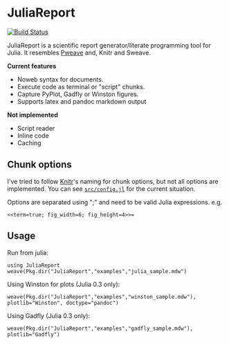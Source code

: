 # JuliaReport

[![Build Status](https://travis-ci.org/mpastell/JuliaReport.jl.svg?branch=master)](https://travis-ci.org/mpastell/JuliaReport.jl)

JuliaReport is a scientific report generator/literate programming tool
for Julia. It resembles [Pweave](http://mpastell.com/pweave) and, Knitr
and Sweave.


**Current features**

* Noweb syntax for documents.
* Execute code as terminal or "script" chunks.
* Capture PyPlot, Gadfly or Winston figures.
* Supports latex and pandoc markdown output

**Not implemented**

* Script reader
* Inline code
* Caching

## Chunk options

I've tried to follow [Knitr](http://yihui.name/knitr/options)'s naming for chunk options, but not all options are implemented.
You can see [`src/config.jl`](https://github.com/mpastell/JuliaReport.jl/blob/master/src/config.jl) for the current situation.

Options are separated using ";" and need to be valid Julia expressions. e.g.

    <<term=true; fig_width=6; fig_height=4>>=


## Usage

Run from julia:

    using JuliaReport
    weave(Pkg.dir("JuliaReport","examples","julia_sample.mdw")

Using Winston for plots (Julia 0.3 only):

    weave(Pkg.dir("JuliaReport","examples","winston_sample.mdw"),
    plotlib="Winston", doctype="pandoc")

Using Gadfly (Julia 0.3 only):

    weave(Pkg.dir("JuliaReport","examples","gadfly_sample.mdw"), plotlib="Gadfly")



